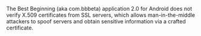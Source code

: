 The Best Beginning (aka com.bbbeta) application 2.0 for Android does not verify X.509 certificates from SSL servers, which allows man-in-the-middle attackers to spoof servers and obtain sensitive information via a crafted certificate.